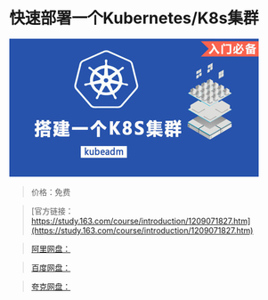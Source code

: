 # 快速部署一个Kubernetes/K8s集群

![img](../../../assets/study163/free/2da05ea0e49a4a7fb94fca9ff1bebaef.jpg)

> 价格：免费

> [官方链接：https://study.163.com/course/introduction/1209071827.htm](https://study.163.com/course/introduction/1209071827.htm)

> [阿里网盘：]()

> [百度网盘：]()

> [夸克网盘：]()
